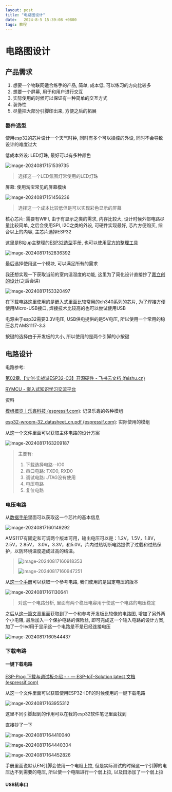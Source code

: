 ```yaml
---
layout: post
title: "电路图设计" 
date:   2024-8-5 15:39:08 +0800
tags: 教程
---
```


# 电路图设计

## 产品需求

1. 想要一个物联网适合练手的产品, 简单, 成本低, 可以练习的方向比较多
2. 想要一个屏幕, 用于和用户进行交互
3. 实际使用的时候可以保证有一种简单的交互方式
4. 装饰性
5. 尽量把大部分引脚印出来, 方便之后的拓展

### 器件选型

使用esp32的芯片设计一个天气时钟, 同时有多个可以操控的外设, 同时不会导致设计的难度过大

低成本外设: LED灯珠, 最好可以有多种颜色

![image-20240817151539735](https://picture-01-1316374204.cos.ap-beijing.myqcloud.com/image/202408171515854.png)

> 选择这一个LED氛围灯常使用的LED灯珠

屏幕: 使用淘宝常见的屏幕模块

![image-20240817151456236](https://picture-01-1316374204.cos.ap-beijing.myqcloud.com/image/202408171514510.png)

> 选择这一个成本比较低但是可以实现彩色显示的屏幕

核心芯片: 需要有WIFI, 由于有显示之类的需求, 内存比较大, 设计时候外部电路尽量比较简单, 之后会使用SPI, I2C之类的外设, 可硬件实现最好, 芯片方便购买, 综合以上的内容, 主芯片选择ESP32

这里是B站up主整理的[ESP32选型](https://www.bilibili.com/read/cv15539489/)手册, 也可以使用[官方的整理工具](https://products.espressif.com/#/product-selector?language=zh&names=)

![image-20240817152836392](https://picture-01-1316374204.cos.ap-beijing.myqcloud.com/image/202408171528472.png)

最后选择使用这一个模块, 可以满足所有的需求

我还想实现一下获取当前的室内温湿度的功能, 这里为了简化设计直接抄了[嘉立创的设计](https://lceda001.feishu.cn/wiki/L5Qhw037viVW5MkyFXPcRLhznbe)(之后会讲)

![image-20240817153320497](https://picture-01-1316374204.cos.ap-beijing.myqcloud.com/image/202408171533566.png)

在下载电路这里使用的是嵌入式里面比较常用的ch340系列的芯片, 为了焊接方便使用Micro-USB接口, 焊接技术比较高的也可以尝试使用USB

电源由于esp32需要3.3V电压, USB供电提供的是5V电压, 所以使用一个常用的稳压芯片AMS1117-3.3

按键的选择由于开发板的大小, 所以使用的是两个引脚的小按键

## 电路设计

电路参考:

[‌‌‌‍⁠‌﻿﻿‍‬﻿‍‌‍⁠⁠﻿‍﻿﻿‌⁠‍﻿第02章.【立创·实战派ESP32-C3】开源硬件 - 飞书云文档 (feishu.cn)](https://lceda001.feishu.cn/wiki/BbarwCC29iqFESkr19fcaqrenAb)

[RYMCU - 嵌入式知识学习交流平台](https://rymcu.com/products?page=1)

资料

[模组概览｜乐鑫科技 (espressif.com)](https://www.espressif.com/zh-hans/products/modules): 记录乐鑫的各种模组

[esp32-wroom-32_datasheet_cn.pdf (espressif.com)](https://www.espressif.com/sites/default/files/documentation/esp32-wroom-32_datasheet_cn.pdf): 实际使用的模组

从这一个文件里面可以获取主体电路的设计方案

![image-20240817163209187](https://picture-01-1316374204.cos.ap-beijing.myqcloud.com/image/202408171632244.png)

> 主要有:
>
> 1. 下载选择电路--IO0
> 2. 串口电路: TXD0, RXD0
> 3. 调试电路: JTAG没有使用
> 4. 电压电路
> 5. 复位电路

### 电压电路

从[数据手册](https://atta.szlcsc.com/upload/public/pdf/source/20210915/EA806799CEEC3F52E0A4FA8303A508AC.pdf)里面可以获取这一个芯片的基本信息

![image-20240817160149292](https://picture-01-1316374204.cos.ap-beijing.myqcloud.com/image/202408171601329.png)

AMS1117有固定和可调两个版本可用，输出电压可以是：1.2V，1.5V，1.8V，2.5V，2.85V， 3.0V，3.3V，和5.0V。片内过热切断电路提供了过载和过热保护，以防环境温度造成过高的结温。

> ![image-20240817160918353](https://picture-01-1316374204.cos.ap-beijing.myqcloud.com/image/202408171609389.png)
>
> ![image-20240817160947251](https://picture-01-1316374204.cos.ap-beijing.myqcloud.com/image/202408171609295.png)

从[这一个手册](https://item.szlcsc.com/323882.html)可以获取一个参考电路, 我们使用的是固定电压的版本

![image-20240817161130641](https://picture-01-1316374204.cos.ap-beijing.myqcloud.com/image/202408171611674.png)

> 对这一个电路分析, 里面有两个稳压电容用于使这一个电路的电压稳定

之后从[这一篇文章](https://blog.csdn.net/qyx3868/article/details/124667109)里面获取到了一个和参考开发板比较像的电路图, 增加了另外两个小电阻, 最后加入一个保护电路的保险丝, 即可完成这一个输入电路的设计方案, 加了一个led用于显示这一个电路是不是已经连接电压

![image-20240817160544437](https://picture-01-1316374204.cos.ap-beijing.myqcloud.com/image/202408171605471.png)

### 下载电路

#### 一键下载电路

[ESP-Prog 下载与调试板介绍 - - — ESP-IoT-Solution latest 文档 (espressif.com)](https://docs.espressif.com/projects/esp-iot-solution/zh_CN/latest/hw-reference/ESP-Prog_guide.html)

从这一个文件里面可以获取使用ESP32-IDF的时候使用的一键下载电路

![image-20240817163955312](https://picture-01-1316374204.cos.ap-beijing.myqcloud.com/image/202408171639358.png)

这里不同引脚起到的作用可以在我的esp32软件笔记里面找到

直接抄了一下

![image-20240817164410040](https://picture-01-1316374204.cos.ap-beijing.myqcloud.com/image/202408171644071.png)

![image-20240817164440304](https://picture-01-1316374204.cos.ap-beijing.myqcloud.com/image/202408171644330.png)

![image-20240817164452826](https://picture-01-1316374204.cos.ap-beijing.myqcloud.com/image/202408171644856.png)

手册里面说默认EN引脚会使用一个电阻上拉, 但是实际测试的时候这一个引脚的电压达不到需要的电压, 所以使一个电阻进行一个弱上拉, 以及田添加了一个弱上拉

#### USB转串口